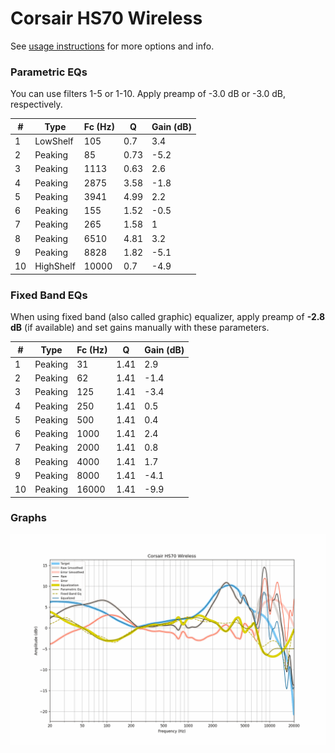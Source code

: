 # Corsair HS70 Wireless
See [usage instructions](https://github.com/jaakkopasanen/AutoEq#usage) for more options and info.

### Parametric EQs
You can use filters 1-5 or 1-10. Apply preamp of -3.0 dB or -3.0 dB, respectively.

|   # | Type      |   Fc (Hz) |    Q |   Gain (dB) |
|-----|-----------|-----------|------|-------------|
|   1 | LowShelf  |       105 | 0.7  |         3.4 |
|   2 | Peaking   |        85 | 0.73 |        -5.2 |
|   3 | Peaking   |      1113 | 0.63 |         2.6 |
|   4 | Peaking   |      2875 | 3.58 |        -1.8 |
|   5 | Peaking   |      3941 | 4.99 |         2.2 |
|   6 | Peaking   |       155 | 1.52 |        -0.5 |
|   7 | Peaking   |       265 | 1.58 |         1   |
|   8 | Peaking   |      6510 | 4.81 |         3.2 |
|   9 | Peaking   |      8828 | 1.82 |        -5.1 |
|  10 | HighShelf |     10000 | 0.7  |        -4.9 |

### Fixed Band EQs
When using fixed band (also called graphic) equalizer, apply preamp of **-2.8 dB** (if available) and set gains manually with these parameters.

|   # | Type    |   Fc (Hz) |    Q |   Gain (dB) |
|-----|---------|-----------|------|-------------|
|   1 | Peaking |        31 | 1.41 |         2.9 |
|   2 | Peaking |        62 | 1.41 |        -1.4 |
|   3 | Peaking |       125 | 1.41 |        -3.4 |
|   4 | Peaking |       250 | 1.41 |         0.5 |
|   5 | Peaking |       500 | 1.41 |         0.4 |
|   6 | Peaking |      1000 | 1.41 |         2.4 |
|   7 | Peaking |      2000 | 1.41 |         0.8 |
|   8 | Peaking |      4000 | 1.41 |         1.7 |
|   9 | Peaking |      8000 | 1.41 |        -4.1 |
|  10 | Peaking |     16000 | 1.41 |        -9.9 |

### Graphs
![](./Corsair%20HS70%20Wireless.png)
